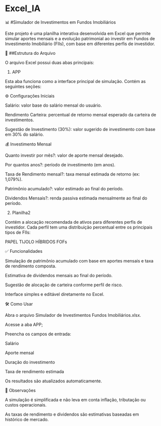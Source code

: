 # Excel_IA

📊 #Simulador de Investimentos em Fundos Imobiliários

Este projeto é uma planilha interativa desenvolvida em Excel que permite simular aportes mensais e a evolução patrimonial ao investir em Fundos de Investimento Imobiliário (FIIs), com base em diferentes perfis de investidor.

📁 ##Estrutura do Arquivo

O arquivo Excel possui duas abas principais:

1. APP

Esta aba funciona como a interface principal de simulação. Contém as seguintes seções:

⚙️ Configurações Iniciais

Salário: valor base do salário mensal do usuário.

Rendimento Carteira: percentual de retorno mensal esperado da carteira de investimentos.

Sugestão de Investimento (30%): valor sugerido de investimento com base em 30% do salário.

💰 Investimento Mensal

Quanto investir por mês?: valor de aporte mensal desejado.

Por quantos anos?: período de investimento (em anos).

Taxa de Rendimento mensal?: taxa mensal estimada de retorno (ex: 1,079%).

Patrimônio acumulado?: valor estimado ao final do período.

Dividendos Mensais?: renda passiva estimada mensalmente ao final do período.

2. Planilha2

Contém a alocação recomendada de ativos para diferentes perfis de investidor. Cada perfil tem uma distribuição percentual entre os principais tipos de FIIs:

PAPEL
TIJOLO
HÍBRIDOS
FOFs

✅ Funcionalidades

Simulação de patrimônio acumulado com base em aportes mensais e taxa de rendimento composta.

Estimativa de dividendos mensais ao final do período.

Sugestão de alocação de carteira conforme perfil de risco.

Interface simples e editável diretamente no Excel.

🛠️ Como Usar

Abra o arquivo Simulador de Investimentos Fundos Imobiliários.xlsx.

Acesse a aba APP;

Preencha os campos de entrada:

Salário

Aporte mensal

Duração do investimento

Taxa de rendimento estimada

Os resultados são atualizados automaticamente.

📌 Observações

A simulação é simplificada e não leva em conta inflação, tributação ou custos operacionais.

As taxas de rendimento e dividendos são estimativas baseadas em histórico de mercado.
